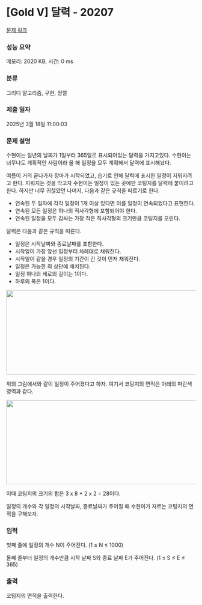 # [Gold V] 달력 - 20207 

[문제 링크](https://www.acmicpc.net/problem/20207) 

### 성능 요약

메모리: 2020 KB, 시간: 0 ms

### 분류

그리디 알고리즘, 구현, 정렬

### 제출 일자

2025년 3월 18일 11:00:03

### 문제 설명

<p> 수현이는 일년의 날짜가 1일부터 365일로 표시되어있는 달력을 가지고있다. 수현이는 너무나도 계획적인 사람이라 올 해 일정을 모두 계획해서 달력에 표시해놨다. </p>

<p>여름이 거의 끝나가자 장마가 시작되었고, 습기로 인해 달력에 표시한 일정이 지워지려고 한다. 지워지는 것을 막고자 수현이는 일정이 있는 곳에만 코팅지를 달력에 붙이려고 한다. 하지만 너무 귀찮았던 나머지, 다음과 같은 규칙을 따르기로 한다.</p>

<ul>
	<li>연속된 두 일자에 각각 일정이 1개 이상 있다면 이를 일정이 연속되었다고 표현한다.</li>
	<li>연속된 모든 일정은 하나의 직사각형에 포함되어야 한다. </li>
	<li>연속된 일정을 모두 감싸는 가장 작은 직사각형의 크기만큼 코팅지를 오린다.</li>
</ul>

<p>달력은 다음과 같은 규칙을 따른다.</p>

<ul>
	<li>일정은 시작날짜와 종료날짜를 포함한다.</li>
	<li>시작일이 가장 앞선 일정부터 차례대로 채워진다.</li>
	<li>시작일이 같을 경우 일정의 기간이 긴 것이 먼저 채워진다.</li>
	<li>일정은 가능한 최 상단에 배치된다.</li>
	<li>일정 하나의 세로의 길이는 1이다. </li>
	<li>하루의 폭은 1이다. </li>
</ul>

<p style="text-align: center;"><img alt="" src="https://upload.acmicpc.net/1a820e79-e5fc-4e4a-b7ad-efe42cfd7cdd/" style="width: 720px; height: 225px;"></p>

<p>위의 그림에서와 같이 일정이 주어졌다고 하자. 여기서 코팅지의 면적은 아래의 파란색 영역과 같다.</p>

<p style="text-align: center;"><img alt="" src="https://upload.acmicpc.net/680c1b8a-7ae1-4b00-ba41-e1c61cd64846/" style="width: 720px; height: 224px;"></p>

<p>이때 코팅지의 크기의 합은 3 x 8 + 2 x 2 = 28이다. </p>

<p>일정의 개수와 각 일정의 시작날짜, 종료날짜가 주어질 때 수현이가 자르는 코팅지의 면적을 구해보자.</p>

### 입력 

 <p>첫째 줄에 일정의 개수 N이 주어진다. (1 ≤ N ≤ 1000)</p>

<p>둘째 줄부터 일정의 개수만큼 시작 날짜 S와 종료 날짜 E가 주어진다. (1 ≤ S ≤ E ≤ 365)</p>

### 출력 

 <p>코팅지의 면적을 출력한다.</p>

